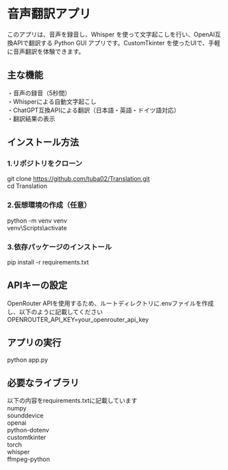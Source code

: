 # 音声翻訳アプリ
このアプリは、音声を録音し、Whisper を使って文字起こしを行い、OpenAI互換APIで翻訳する Python GUI アプリです。CustomTkinter を使ったUIで、手軽に音声翻訳を体験できます。

## 主な機能
・音声の録音（5秒間）    
・Whisperによる自動文字起こし  
・ChatGPT互換APIによる翻訳（日本語・英語・ドイツ語対応）    
・翻訳結果の表示   

## インストール方法

### 1.リポジトリをクローン
git clone https://github.com/tuba02/Translation.git  
cd Translation

### 2.仮想環境の作成（任意）
python -m venv venv  
venv\Scripts\activate

### 3.依存パッケージのインストール
pip install -r requirements.txt

## APIキーの設定
OpenRouter APIを使用するため、ルートディレクトリに.envファイルを作成し、以下のように記載してください  
OPENROUTER_API_KEY=your_openrouter_api_key

## アプリの実行
python app.py

## 必要なライブラリ
以下の内容をrequirements.txtに記載しています  
numpy  
sounddevice  
openai  
python-dotenv  
customtkinter  
torch  
whisper  
ffmpeg-python  

